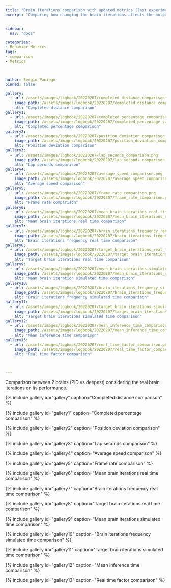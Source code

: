 ```yaml
---
title: "Brain iterations comparison with updated metrics (last experiment rerun)"
excerpt: "Comparing how changing the brain iterations affects the output with updated metrics (last experiment rerun)"


sidebar:
  nav: "docs"

categories:
- Behavior Metrics
tags:
- comparison
- Metrics



author: Sergio Paniego
pinned: false

gallery:
  - url: /assets/images/logbook/20220207/completed_distance_comparison.png
    image_path: /assets/images/logbook/20220207/completed_distance_comparison.png
    alt: "Completed distance comparison"
gallery1:
  - url: /assets/images/logbook/20220207/completed_percentage_comparison.png
    image_path: /assets/images/logbook/20220207/completed_percentage_comparison.png
    alt: "Completed percentage comparison"
gallery2:
  - url: /assets/images/logbook/20220207/position_deviation_comparison.png
    image_path: /assets/images/logbook/20220207/position_deviation_comparison.png
    alt: "Position deviation comparison"
gallery3:
  - url: /assets/images/logbook/20220207/lap_seconds_comparison.png
    image_path: /assets/images/logbook/20220207/lap_seconds_comparison.png
    alt: "Lap seconds comparison"
gallery4:
  - url: /assets/images/logbook/20220207/average_speed_comparison.png
    image_path: /assets/images/logbook/20220207/average_speed_comparison.png
    alt: "Average speed comparison"    
gallery5:
  - url: /assets/images/logbook/20220207/frame_rate_comparison.png
    image_path: /assets/images/logbook/20220207/frame_rate_comparison.png
    alt: "Frame rate comparison"
gallery6:
  - url: /assets/images/logbook/20220207/mean_brain_iterations_real_time_comparison.png
    image_path: /assets/images/logbook/20220207/mean_brain_iterations_real_time_comparison.png
    alt: "Mean brain iterations real time comparison"
gallery7:
  - url: /assets/images/logbook/20220207/brain_iterations_frequency_real_time_comparison.png
    image_path: /assets/images/logbook/20220207/brain_iterations_frequency_real_time_comparison.png
    alt: "Brain iterations frequency real time comparison"
gallery8:
  - url: /assets/images/logbook/20220207/target_brain_iterations_real_time_comparison.png
    image_path: /assets/images/logbook/20220207/target_brain_iterations_real_time_comparison.png
    alt: "Target brain iterations real time comparison"
gallery9:
  - url: /assets/images/logbook/20220207/mean_brain_iterations_simulated_time_comparison.png
    image_path: /assets/images/logbook/20220207/mean_brain_iterations_simulated_time_comparison.png
    alt: "Mean brain iteration simulated time comparison"
gallery10:
  - url: /assets/images/logbook/20220207/brain_iterations_frequency_simulated_time_comparison.png
    image_path: /assets/images/logbook/20220207/brain_iterations_frequency_simulated_time_comparison.png
    alt: "Brain iterations frequency simulated time comparison"
gallery11:
  - url: /assets/images/logbook/20220207/target_brain_iterations_simulated_time_comparison.png
    image_path: /assets/images/logbook/20220207/target_brain_iterations_simulated_time_comparison.png
    alt: "Target brain iterations simulated time comparison"
gallery12:
  - url: /assets/images/logbook/20220207/mean_inference_time_comparison.png
    image_path: /assets/images/logbook/20220207/mean_inference_time_comparison.png
    alt: "Mean inference time comparison"
gallery13:
  - url: /assets/images/logbook/20220207/real_time_factor_comparison.png
    image_path: /assets/images/logbook/20220207/real_time_factor_comparison.png
    alt: "Real time factor comparison"
  


---
```


Comparison between 2 brains (PID vs deepest) considering the real brain iterations on its performance.


{% include gallery id="gallery" caption="Completed distance comparison" %}

{% include gallery id="gallery1" caption="Completed percentage comparison" %}

{% include gallery id="gallery2" caption="Position deviation comparison" %}

{% include gallery id="gallery3" caption="Lap seconds comparison" %}

{% include gallery id="gallery4" caption="Average speed comparison" %}

{% include gallery id="gallery5" caption="Frame rate comparison" %}

{% include gallery id="gallery6" caption="Mean brain iterations real time comparison" %}

{% include gallery id="gallery7" caption="Brain iterations frequency real time comparison" %}

{% include gallery id="gallery8" caption="Target brain iterations real time comparison" %}

{% include gallery id="gallery9" caption="Mean brain iterations simulated time comparison" %}

{% include gallery id="gallery10" caption="Brain iterations frequency simulated time comparison" %}

{% include gallery id="gallery11" caption="Target brain iterations simulated time comparison" %}

{% include gallery id="gallery12" caption="Mean inference time comparison" %}

{% include gallery id="gallery13" caption="Real time factor comparison" %}